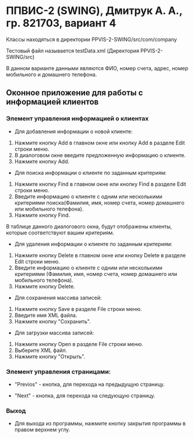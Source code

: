 # ППВИС-2 (SWING), Дмитрук А. А., гр. 821703, вариант 4

Классы находяться в директории PPVIS-2-SWING/src/com/company

Тестовый файл называется testData.xml (Директория PPVIS-2-SWING/src)

В данном варианте данными являются ФИО, номер счета, адрес, номер мобильного и домашнего телефона. 

## Оконное приложение для работы с информацией клиентов

### Элемент управления информацией о клиентах
+ Для добавления информации о новой клиенте:

1. Нажмите кнопку Add в главном окне или кнопку Add в разделе Edit строки меню.
2. В диалоговом окне введите предложенную информацию о клиенте.
2. Нажмите кнопку Add.

 + Для поиска информации о клиенте по заданным критериям:

1. Нажмите кнопку Find в главном окне или кнопку Find в разделе Edit строки меню.
3. Введите информацию о клиенте с одним или несколькими критериями поиска(Фамилия, имя, номер счета, номер домашнего или мобильного телефона).
4. Нажмите кнопку Find.

В таблице данного диалогового окна, будут отображены клиенты, которые соответствуют вашим критериям.

+ Для удаления информации о клиенте по заданным критериям:

1. Нажмите кнопку Delete в главном окне или кнопку Delete в разделе Edit строки меню.
3. Введите информацию о клиенте с одним или несколькими критериями (Фамилия, имя, номер счета, номер домашнего или мобильного телефона).
4. Нажмите кнопку Delete.

+ Для сохранения массива записей:

1. Нажмите кнопку Save в разделе File строки меню.
2. Введите имя XML файла.
3. Нажмите кнопку "Сохранить".

+ Для загрузки массива записей:

1. Нажмите кнопку Open в разделе File строки меню.
2. Выберите XML файл.
3. Нажмите кнопку "Открыть".

### Элемент управления страницами:

- "Previos" - кнопка, для перехода на предыдущую страницу.

- "Next" - кнопка, для перехода на следующую страницу.

### Выход
- Для выхода из программы, нажмите кнопку закрытия программы в правом верхнем углу.

